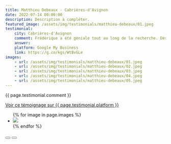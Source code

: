 ```yaml
---
title: Matthieu Debeaux - Cabrières-d'Avignon
date: 2022-07-14 00:00:00
description: Description à compléter.
featured_image: /assets/img/testimonials/matthieu-debeaux/01.jpeg
testimonial:
    city: Cabrières-d'Avignon
    comment: Frédérique a été géniale tout au long de la recherche. Dès l'étape de l'établissement des critères de recherche, Frédérique a su comprendre nos envies et le type de biens et lieux que nous voulions. Sa réactivité et sa disponinilité lorsqu'une offre qui convenait était mise sur le marché, nous a permis de visiter en premier les biens et de pouvoir acheter celui que nous voulions malgrè un marché très tendu :). Même après cette période de chasse, Frédérique est restée à nos côtés pour s'assurer que la vente, les visites, la réception des clés et le démarrage des travaux puissent se faire facilement bien que nous ne soyons pas toujours sur place ! Encore un très grand merci Frédérique !
    answer:
    platform: Google My Business
    link: https://g.co/kgs/WtBvGLe
images:
    - url: /assets/img/testimonials/matthieu-debeaux/01.jpeg
    - url: /assets/img/testimonials/matthieu-debeaux/02.jpeg
    - url: /assets/img/testimonials/matthieu-debeaux/03.jpeg
    - url: /assets/img/testimonials/matthieu-debeaux/04.jpeg
    - url: /assets/img/testimonials/matthieu-debeaux/05.jpeg
---
```


{{ page.testimonial.comment }}

<a href="{{ page.testimonial.link }}" target="blank">Voir ce témoignage sur {{ page.testimonial.platform }}</a>

<div class="blogGlide fullWidth">
    <div class="glide__track" data-glide-el="track">
        <ul class="glide__slides">
            {% for image in page.images %}
            <li class="glide__slide">
                <img src="{{ image.url }}">
            </li>
            {% endfor %}
        </ul>
    </div>
    <div class="glide__arrows d-flex justify-content-center mt-2" data-glide-el="controls">
          <button class="glide__arrow text-default position-static" data-glide-dir="<"><i class="ni ni-bold-left"></i></button>
          <button class="glide__arrow text-default position-static" data-glide-dir=">"><i class="ni ni-bold-right"></i></button>
    </div>
</div>
